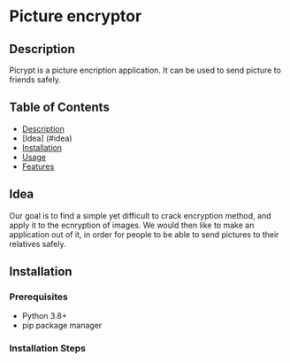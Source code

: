 # Picture encryptor 

## Description
Picrypt is a picture encription application. It can be used to send picture to friends safely.

## Table of Contents
- [Description](#description)
- [Idea] (#idea)
- [Installation](#installation)
- [Usage](#usage)
- [Features](#features)

## Idea

Our goal is to find a simple yet difficult to crack encryption method, and apply it to the ecnryption of images. We would then like to make an application out of it, in order for people to be able to send pictures to their relatives safely.

## Installation
### Prerequisites
- Python 3.8+
- pip package manager

### Installation Steps
